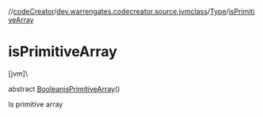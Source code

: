 //[codeCreator](../../../index.md)/[dev.warrengates.codecreator.source.jvmclass](../index.md)/[Type](index.md)/[isPrimitiveArray](is-primitive-array.md)

# isPrimitiveArray

[jvm]\

abstract [Boolean](https://docs.oracle.com/javase/8/docs/api/java/lang/Boolean.html)[isPrimitiveArray](is-primitive-array.md)()

Is primitive array
